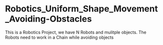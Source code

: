 # Robotics_Uniform_Shape_Movement_Avoiding-Obstacles
This is a Robotics Project, we have N Robots and mulitple objects. The Robots need to work in a Chain while avoiding objects
